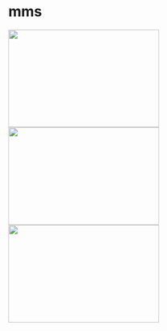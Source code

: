 # mms

<img src="https://s6.uupload.ir/files/images_(51)_oj9n.jpeg" width="300" height="194">
<img src="https://s6.uupload.ir/files/images_(50)_ljn.jpeg" width="300" height="194">
<img src="https://s6.uupload.ir/files/images_(49)_g1yl.jpeg" width="300" height="194">
